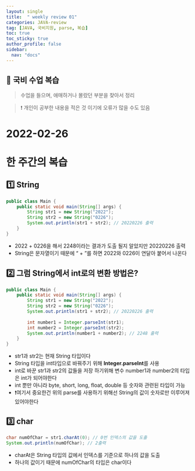 ```yaml
---
layout: single
title:  " weekly review 01"
categories: JAVA-review
tag: [JAVA, 국비지원, parse, 복습]
toc: true
toc_sticky: true
author_profile: false
sidebar:
  nav: "docs"
---
```


## 📆 국비 수업 복습 

<!--Quote-->
> 수업을 들으며, 애매하거나 몰랐던 부분을 찾아서 정리

> ❗ 개인이 공부한 내용을 적은 것 이기에 오류가 많을 수도 있음 


# 2022-02-26

# 한 주간의 복습

## **1️⃣** String

```java
public class Main {
	public static void main(String[] args) {
		String str1 = new String("2022");
		String str2 = new String("0226");
		System.out.println(str1 + str2); // 20220226 출력
	}
}
```

- 2022 + 0226을 해서 2248이라는 결과가 도출 될지 알았지만 20220226 출력
- String은 문자열이기 때문에 “ + ”를 하면 2022와 0226이 연달아 붙어서 나온다

## **2️⃣ 그럼 String에서 int로의 변환 방법은?**

```java
public class Main {
	public static void main(String[] args) {
		String str1 = new String("2022");
		String str2 = new String("0226");
		System.out.println(str1 + str2); // 20220226 출력
		
		int number1 = Integer.parseInt(str1);
		int number2 = Integer.parseInt(str2);
		System.out.println(number1 + number2); // 2248 출력
	}
}
```

- str1과 str2는 현재 String 타입이다
- String 타입을 int타입으로 바꿔주기 위해 **Integer.parseInt**를 사용
- int로 바꾼 str1과 str2의 값들을 저장 하기위해 변수 number1과 number2의 타입은 int가 되어야한다
- int 뿐만 아니라 byte, short, long, float, double 등 숫자와 관련된 타입이 가능
- ❗여기서 중요한건 위의 parse를 사용하기 위해선 String의 값이 숫자로만 이루어져 있어야한다

## 3️⃣ char

```java
char numOfChar = str1.charAt(0); // 0번 인덱스의 값을 도출
System.out.println(numOfChar); // 2출력
```

- charAt은 String 타입의 값에서 인덱스를 기준으로 하나의 값을 도출
- 하나의 값이기 때문에 numOfChar의 타입은 char이다